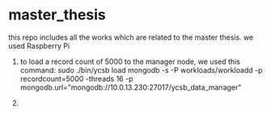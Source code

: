 # master_thesis
this repo includes all the works which are related to the master thesis.
we used Raspberry Pi
1. to load a record count of 5000 to the manager node, we used this command:  sudo ./bin/ycsb load mongodb -s -P workloads/workloadd -p recordcount=5000 -threads 16 -p mongodb.url="mongodb://10.0.13.230:27017/ycsb_data_manager"

2. 
